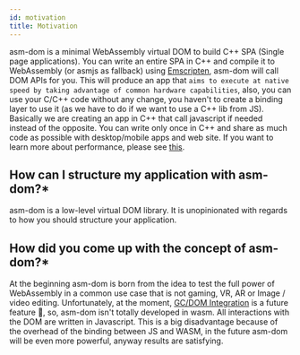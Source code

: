 ```yaml
---
id: motivation
title: Motivation
---
```


asm-dom is a minimal WebAssembly virtual DOM to build C++ SPA (Single page applications). You can write an entire SPA in C++ and compile it to WebAssembly (or asmjs as fallback) using [Emscripten](http://kripken.github.io/emscripten-site/), asm-dom will call DOM APIs for you. This will produce an app that `aims to execute at native speed by taking advantage of common hardware capabilities`, also, you can use your C/C++ code without any change, you haven't to create a binding layer to use it (as we have to do if we want to use a C++ lib from JS). Basically we are creating an app in C++ that call javascript if needed instead of the opposite. You can write only once in C++ and share as much code as possible with desktop/mobile apps and web site. If you want to learn more about performance, please see [this](https://github.com/mbasso/asm-dom/tree/master/benchmarks).

## How can I structure my application with asm-dom?*

asm-dom is a low-level virtual DOM library. It is unopinionated with regards to how you should structure your application.

## How did you come up with the concept of asm-dom?*

At the beginning asm-dom is born from the idea to test the full power of WebAssembly in a common use case that is not gaming, VR, AR or Image / video editing. Unfortunately, at the moment, [GC/DOM Integration](http://webassembly.org/docs/future-features/) is a future feature 🦄, so, asm-dom isn't totally developed in wasm. All interactions with the DOM are written in Javascript. This is a big disadvantage because of the overhead of the binding between JS and WASM, in the future asm-dom will be even more powerful, anyway results are satisfying.
